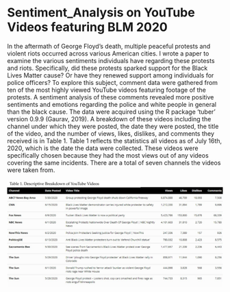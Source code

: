 # Sentiment_Analysis on YouTube Videos featuring BLM 2020

In the aftermath of George Floyd’s death, multiple peaceful protests and violent riots occurred across various American cities. I wrote a paper to examine the various sentiments individuals have regarding these protests and riots. Specifically, did these protests sparked support for the Black Lives Matter cause? Or have they renewed support among individuals for police officers? To explore this subject, comment data were gathered from ten of the most highly viewed YouTube videos featuring footage of the protests. A sentiment analysis of these comments revealed more positive sentiments and emotions regarding the police and white people in general than the black cause. 
The data were acquired using the R package ‘tuber’ version 0.9.9 (Gaurav, 2019). A breakdown of these videos including the channel under which they were posted, the date they were posted, the title of the video, and the number of views, likes, dislikes, and comments they received is in Table 1. Table 1 reflects the statistics all videos as of July 16th, 2020, which is the date the data were collected. These videos were specifically chosen because they had the most views out of any videos covering the same incidents. There are a total of seven channels the videos were taken from. 

![](https://github.com/JohnM-Eaton/Sentiment_Analysis_YT_BLM/blob/main/Table1.svg)
